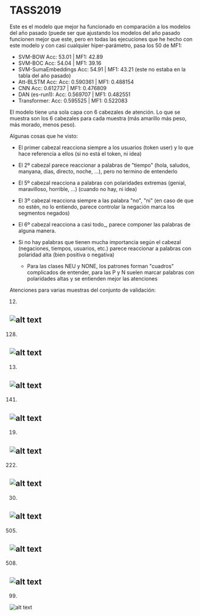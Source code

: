 # TASS2019

Este es el modelo que mejor ha funcionado en comparación a los modelos del año pasado (puede ser que ajustando los modelos del año pasado funcionen mejor que este, pero en todas las ejecuciones que he hecho con este modelo y con casi cualquier hiper-parámetro, pasa los 50 de MF1:

  * SVM-BOW  Acc: 53.01 | MF1: 42.89
  * SVM-BOC Acc: 54.04 | MF1: 39.16
  * SVM-SumaEmbeddings Acc: 54.91 | MF1: 43.21 (este no estaba en la tabla del año pasado)
  * Att-BLSTM Acc: Acc: 0.590361 | MF1: 0.488154
  * CNN Acc: 0.612737 | MF1: 0.476809
  * DAN (es-run1): Acc: 0.569707 | MF1: 0.482551
  * Transformer: Acc: 0.595525 | MF1: 0.522083

El modelo tiene una sola capa con 6 cabezales de atención. Lo que se muestra son los 6 cabezales para cada muestra (más amarillo más peso, más morado, menos peso).

Algunas cosas que he visto:

 * El primer cabezal reacciona siempre a los usuarios (token user) y lo que hace referencia a ellos (si no está el token, ni idea)
    
 * El 2º cabezal parece reaccionar a palabras de "tiempo" (hola, saludos, manyana, dias, directo, noche, ...), pero no termino de entenderlo

 * El 5º cabezal reacciona a palabras con polaridades extremas (genial, maravilloso, horrible, ...) (cuando no hay, ni idea)
    
 * El 3º cabezal reacciona siempre a las palabra "no", "ni" (en caso de que no estén, no lo entiendo, parece controlar la negación marca los segmentos negados)
    
 * El 6º cabezal reacciona a casi todo_, parece componer las palabras de alguna manera.

 * Si no hay palabras que tienen mucha importancia según el cabezal (negaciones, tiempos, usuarios, etc.) parece reaccionar a palabras con polaridad alta (bien positiva o negativa)
    
    * Para las clases NEU y NONE, los patrones forman "cuadros" complicados de entender, para las P y N suelen marcar palabras con polaridades altas y se entienden mejor las atenciones
    
    
Atenciones para varias muestras del conjunto de validación:

12)
![alt text](https://github.com/jogonba2/TASS2019/blob/master/figures/ejemplo_12.png)
---

128)
![alt text](https://github.com/jogonba2/TASS2019/blob/master/figures/ejemplo_128.png)
---

13)
![alt text](https://github.com/jogonba2/TASS2019/blob/master/figures/ejemplo_13.png)
---

141)
![alt text](https://github.com/jogonba2/TASS2019/blob/master/figures/ejemplo_141.png)
---

19)
![alt text](https://github.com/jogonba2/TASS2019/blob/master/figures/ejemplo_19.png)
---

222)
![alt text](https://github.com/jogonba2/TASS2019/blob/master/figures/ejemplo_222.png)
---

30)
![alt text](https://github.com/jogonba2/TASS2019/blob/master/figures/ejemplo_30.png)
---

505)
![alt text](https://github.com/jogonba2/TASS2019/blob/master/figures/ejemplo_505.png)
---

508)
![alt text](https://github.com/jogonba2/TASS2019/blob/master/figures/ejemplo_508.png)
---

99)
![alt text](https://github.com/jogonba2/TASS2019/blob/master/figures/ejemplo_99.png)
